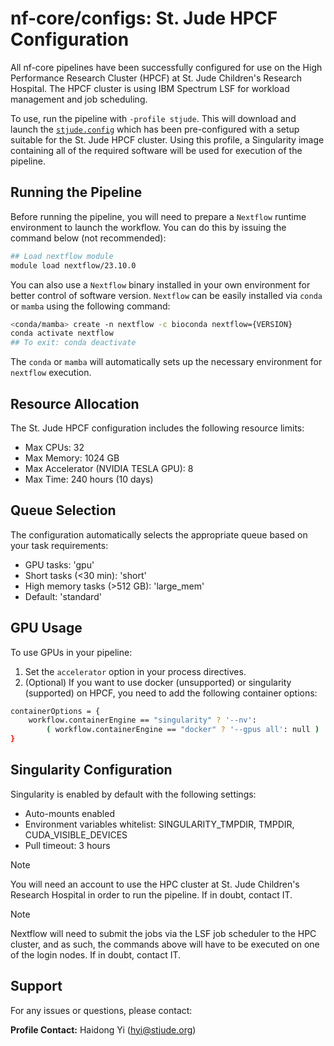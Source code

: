 # nf-core/configs: St. Jude HPCF Configuration

All nf-core pipelines have been successfully configured for use on the High Performance Research Cluster (HPCF) at St. Jude Children's Research Hospital.
The HPCF cluster is using IBM Spectrum LSF for workload management and job scheduling.

To use, run the pipeline with `-profile stjude`. This will download and launch the [`stjude.config`](../conf/stjude.config) which has been pre-configured with a setup suitable for the St. Jude HPCF cluster. Using this profile, a Singularity image containing all of the required software will be used for execution of the pipeline.

## Running the Pipeline

Before running the pipeline, you will need to prepare a `Nextflow` runtime environment to launch the workflow.
You can do this by issuing the command below (not recommended):

```bash
## Load nextflow module
module load nextflow/23.10.0
```

You can also use a `Nextflow` binary installed in your own environment for better control of software version. `Nextflow` can be
easily installed via `conda` or `mamba` using the following command:

```bash
<conda/mamba> create -n nextflow -c bioconda nextflow={VERSION}
conda activate nextflow
## To exit: conda deactivate
```

The `conda` or `mamba` will automatically sets up the necessary environment for `nextflow` execution.

## Resource Allocation

The St. Jude HPCF configuration includes the following resource limits:

- Max CPUs: 32
- Max Memory: 1024 GB
- Max Accelerator (NVIDIA TESLA GPU): 8
- Max Time: 240 hours (10 days)

## Queue Selection

The configuration automatically selects the appropriate queue based on your task requirements:

- GPU tasks: 'gpu'
- Short tasks (<30 min): 'short'
- High memory tasks (>512 GB): 'large_mem'
- Default: 'standard'

## GPU Usage

To use GPUs in your pipeline:

1. Set the `accelerator` option in your process directives.
2. (Optional) If you want to use docker (unsupported) or singularity (supported) on HPCF, you need to add the following container options:

```bash
containerOptions = {
    workflow.containerEngine == "singularity" ? '--nv':
        ( workflow.containerEngine == "docker" ? '--gpus all': null )
}
```

## Singularity Configuration

Singularity is enabled by default with the following settings:

- Auto-mounts enabled
- Environment variables whitelist: SINGULARITY_TMPDIR, TMPDIR, CUDA_VISIBLE_DEVICES
- Pull timeout: 3 hours

> [!NOTE]
> You will need an account to use the HPC cluster at St. Jude Children's Research Hospital in order to run the pipeline. If in doubt, contact IT.

> [!NOTE]
> Nextflow will need to submit the jobs via the LSF job scheduler to the HPC cluster, and as such, the commands above will have to be executed on one of the login nodes. If in doubt, contact IT.

## Support

For any issues or questions, please contact:

**Profile Contact:** Haidong Yi (hyi@stjude.org)
